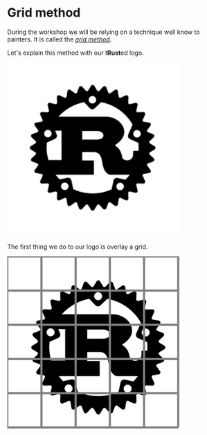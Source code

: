 # Grid method
During the workshop we will be relying on a technique well know to painters. It
is called the [_grid method_](https://www.art-is-fun.com/grid-method).

Let's explain this method with our t**Rust**ed logo.

<img src="image/rust-logo-blk.svg" alt="The Rust logo" width="400px" height="400px">

The first thing we do to our logo is overlay a grid.

<img src="image/grid-logo.svg" alt="A grid over the Rust logo" width="400px" height="400px">
